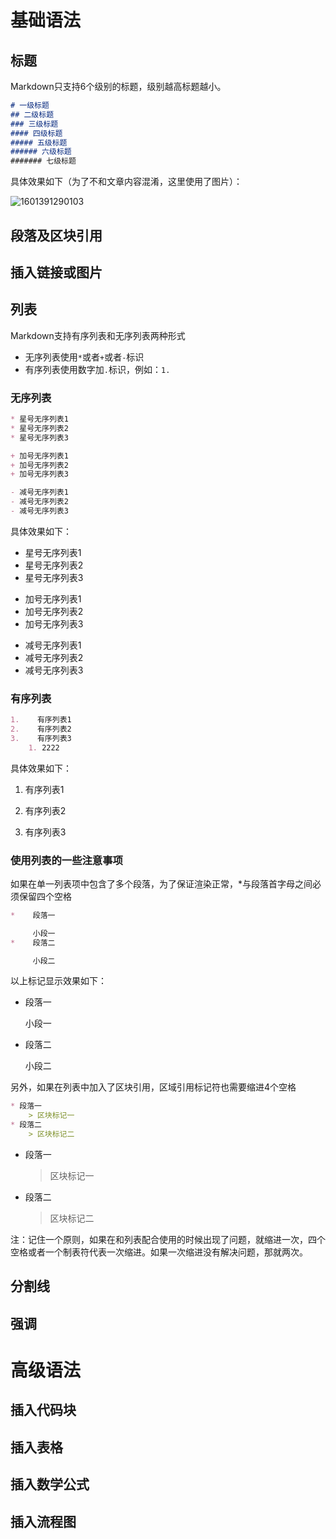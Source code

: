 # 基础语法



## 标题



Markdown只支持6个级别的标题，级别越高标题越小。

```markdown
# 一级标题
## 二级标题
### 三级标题
#### 四级标题
##### 五级标题
###### 六级标题
####### 七级标题
```

具体效果如下（为了不和文章内容混淆，这里使用了图片）：

![1601391290103](https://eric-typora-img.oss-cn-beijing.aliyuncs.com/typora/202009/29/225500-536696.png)







## 段落及区块引用





## 插入链接或图片





## 列表



Markdown支持有序列表和无序列表两种形式

- 无序列表使用`*`或者`+`或者`-`标识
- 有序列表使用数字加`.`标识，例如：`1.`



### 无序列表



```markdown
* 星号无序列表1
* 星号无序列表2
* 星号无序列表3

+ 加号无序列表1
+ 加号无序列表2
+ 加号无序列表3

- 减号无序列表1
- 减号无序列表2
- 减号无序列表3
```

具体效果如下：

* 星号无序列表1
* 星号无序列表2
* 星号无序列表3



+ 加号无序列表1
+ 加号无序列表2
+ 加号无序列表3



- 减号无序列表1
- 减号无序列表2
- 减号无序列表3



### 有序列表



```markdown
1.    有序列表1
2.    有序列表2
3.    有序列表3
	1. 2222
```

具体效果如下：

1. 有序列表1

2. 有序列表2

3. 有序列表3



### 使用列表的一些注意事项



如果在单一列表项中包含了多个段落，为了保证渲染正常，*与段落首字母之间必须保留四个空格

```markdown
*    段落一

     小段一
*    段落二

     小段二
```

以上标记显示效果如下：

- 段落一

  小段一

- 段落二

  小段二

另外，如果在列表中加入了区块引用，区域引用标记符也需要缩进4个空格

```markdown
* 段落一
    > 区块标记一
* 段落二
    > 区块标记二
```

- 段落一 

  > 区块标记一

- 段落二 

  > 区块标记二

注：记住一个原则，如果在和列表配合使用的时候出现了问题，就缩进一次，四个空格或者一个制表符代表一次缩进。如果一次缩进没有解决问题，那就两次。

## 分割线



## 强调

# 高级语法

## 插入代码块

## 插入表格

## 插入数学公式

## 插入流程图



